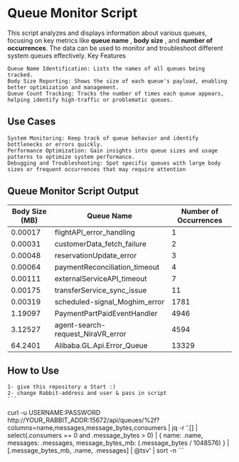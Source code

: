 # Queue Monitor Script
This script analyzes and displays information about various queues, focusing on key metrics like **queue name** , **body size** , and **number of occurrences**. The data can be used to monitor and troubleshoot different system queues effectively.
Key Features

    Queue Name Identification: Lists the names of all queues being tracked.
    Body Size Reporting: Shows the size of each queue's payload, enabling better optimization and management.
    Queue Count Tracking: Tracks the number of times each queue appears, helping identify high-traffic or problematic queues.

## Use Cases

    System Monitoring: Keep track of queue behavior and identify bottlenecks or errors quickly.
    Performance Optimization: Gain insights into queue sizes and usage patterns to optimize system performance.
    Debugging and Troubleshooting: Spot specific queues with large body sizes or frequent occurrences that may require attention

## Queue Monitor Script Output

| Body Size (MB) | Queue Name                          | Number of Occurrences |
|----------------|-------------------------------------|-----------------------|
| 0.00017        | flightAPI_error_handling            | 1                     |
| 0.00031        | customerData_fetch_failure          | 2                     |
| 0.00048        | reservationUpdate_error             | 3                     |
| 0.00064        | paymentReconciliation_timeout       | 4                     |
| 0.00111        | externalServiceAPI_timeout          | 7                     |
| 0.00175        | transferService_sync_issue          | 11                    |
| 0.00319        | scheduled-signal_Moghim_error       | 1781                  |
| 1.19097        | PaymentPartPaidEventHandler         | 4946                  |
| 3.12527        | agent-search-request_NiraVR_error   | 4594                  |
| 64.2401        | Alibaba.GL.Api.Error_Queue          | 13329                 |



## How to Use
    1- give this repository a Start :)
    2- change Rabbit-address and user & pass in script
    ```
curl -u USERNAME:PASSWORD http://YOUR_RABBIT_ADDR:15672/api/queues/%2f?columns=name,messages,message_bytes,consumers |  jq -r '.[] | select(.consumers == 0 and .message_bytes > 0) | { name: .name, messages: .messages, message_bytes_mb: (.message_bytes / 1048576) } | [.message_bytes_mb, .name, .messages] | @tsv'   | sort -n
    ```
